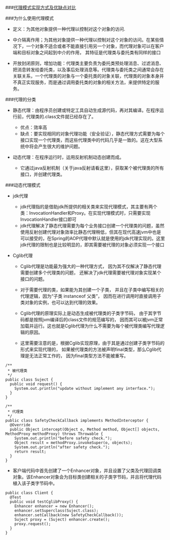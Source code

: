 ###[代理模式实现方式及优缺点对比](https://www.cnblogs.com/zhangxufeng/p/9162182.html)

###为什么使用代理模式
- 定义：为其他对象提供一种代理以控制对这个对象的访问.

- 中介隔离作用；为其他对象提供一种代理以控制对这个对象的访问。在某些情况下，一个对象不适合或者不能直接引用另一个对象，而代理对象可以在客户端和目标对象之间起到中介的作用， 其特征是代理类与委托类有同样的接口

- 开放封闭原则，增加功能：代理类主要负责为委托类预处理消息、过滤消息、把消息转发给委托类，以及事后处理消息等。代理类与委托类之间通常会存在关联关系，一个代理类的对象与一个委托类的对象关联，代理类的对象本身并不真正实现服务，而是通过调用委托类的对象的相关方法，来提供特定的服务。

###代理的分类

- 静态代理：由程序员创建或特定工具自动生成源代码，再对其编译。在程序运行前，代理类的.class文件就已经存在了。 
    - 优点：效率高
    - 缺点：要实现相同的对象代理功能（安全验证），静态代理方式需要为每个接口实现一个代理类，而这些代理类中的代码几乎是一致的。这在大型系统中将会产生很大的维护问题。
    
- 动态代理：在程序运行时，运用反射机制动态创建而成。
    - 它通过java反射机制（关于java反射请看这里），获取某个被代理类的所有接口，并创建代理类。
   
###动态代理模式
- jdk代理
    - jdk代理指的是借助jdk所提供的相关类来实现代理模式，其主要有两个类：InvocationHandler和Proxy。在实现代理模式时，只需要实现InvocationHandler接口即可
    - jdk代理解决了静态代理需要为每个业务接口创建一个代理类的问题，虽然使用反射创建代理对象效率比静态代理稍低，但其在现代高速jvm中也是可以接受的，在Spring的AOP代理中默认就是使用的jdk代理实现的。这里jdk代理的限制也是比较明显的，即其需要被代理的对象必须实现一个接口

- Cglib代理
    - Cglib代理是功能最为强大的一种代理方式，
    因为其不仅解决了静态代理需要创建多个代理类的问题，
    还解决了jdk代理需要被代理对象实现某个接口的问题。
    
    - 对于需要代理的类，如果能为其创建一个子类，
    并且在子类中编写相关的代理逻辑，因为“子类 instanceof 父类”，
    因而在进行调用时直接调用子类对象的实例，也可以达到代理的效果。
    
    - Cglib代理的原理实际上是动态生成被代理类的子类字节码，
    由于其字节码都是按照jvm编译后的class文件的规范编写的，
    因而其可以被jvm正常加载并运行。这也就是Cglib代理为什么不需要为每个被代理类编写代理逻辑的原因。
    
    - 这里需要注意的是，根据Cglib实现原理，由于其是通过创建子类字节码的形式来实现代理的，
    如果被代理类的方法被声明final类型，那么Cglib代理是无法正常工作的，
    因为final类型方法不能被重写。
    
    
```aidl
/**
 * 被代理类
 */
public class Suject {
  public void request() {
    System.out.println("update without implement any interface.");
  }
}
```  
    
```aidl
/**
 * 代理类
 */
public class SafetyCheckCallback implements MethodInterceptor {
  @Override
  public Object intercept(Object o, Method method, Object[] objects, MethodProxy methodProxy) throws Throwable {
    System.out.println("before safety check.");
    Object result = methodProxy.invokeSuper(o, objects);
    System.out.println("after safety check.");
    return result;
  }
}
``` 
- 客户端代码中首先创建了一个Enhancer对象，并且设置了父类及代理回调类对象。该Enhancer对象会为目标类创建相关的子类字节码，并且将代理代码植入该子类字节码中。
  

```aidl
public class Client {
  @Test
  public void testCglibProxy() {
    Enhancer enhancer = new Enhancer();
    enhancer.setSuperclass(Suject.class);
    enhancer.setCallback(new SafetyCheckCallback());
    Suject proxy = (Suject) enhancer.create();
    proxy.request();
  }
}
```
    
    